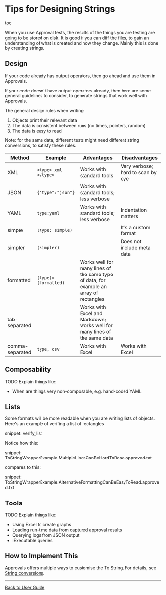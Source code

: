 <a id="top"></a>

# Tips for Designing Strings


toc


When you use Approval tests, the results of the things you are testing are going to be stored on disk. It is good if you can diff the files, to gain an understanding of what is created and how they change. Mainly this is done by creating strings.

## Design

If your code already has output operators, then go ahead and use them in Approvals.

If your code doesn't have output operators already, then here are some general guidelines to consider, to generate strings that work well with Approvals.

The general design rules when writing:

1. Objects print their relevant data
2. The data is consistent between runs (no times, pointers, random)
3. The data is easy to read

Note: for the same data, different tests might need different string conversions, to satisfy these rules.

Method | Example | Advantages | Disadvantages
------------ | ------------- | ------------- | -------------
XML | `<type> xml </type>` | Works with standard tools | Very verbose; hard to scan by eye
JSON | `{"type":"json"}`  | Works with standard tools; less verbose | &nbsp;
YAML | `type:yaml` | Works with standard tools; less verbose | Indentation matters
simple | `(type: simple)` |   &nbsp;  | It's a custom format
simpler | `(simpler)` | &nbsp; | Does not include meta data
formatted | `(type)=(formatted)` | Works well for many lines of the same type of data, for example an array of rectangles | &nbsp;
tab-separated | &nbsp; | Works with Excel and Markdown; works well for many lines of the same data | &nbsp;
comma-separated | `type, csv` | Works with Excel | Works with Excel

## Composability

TODO Explain things like:

* When are things very non-composable, e.g. hand-coded YAML

## Lists

Some formats will be more readable when you are writing lists of objects.
Here's an example of verifing a list of rectangles

snippet: verify_list

Notice how this:

snippet: ToStringWrapperExample.MultipleLinesCanBeHardToRead.approved.txt

compares to this:

snippet: ToStringWrapperExample.AlternativeFormattingCanBeEasyToRead.approved.txt

## Tools

TODO Explain things like:

* Using Excel to create graphs
* Loading run-time data from captured approval results
* Querying logs from JSON output
* IExecutable queries

## How to Implement This

Approvals offers multiple ways to customise the To String. For details,
see [String conversions](/doc/ToString.md#top).

---

[Back to User Guide](/doc/README.md#top)

